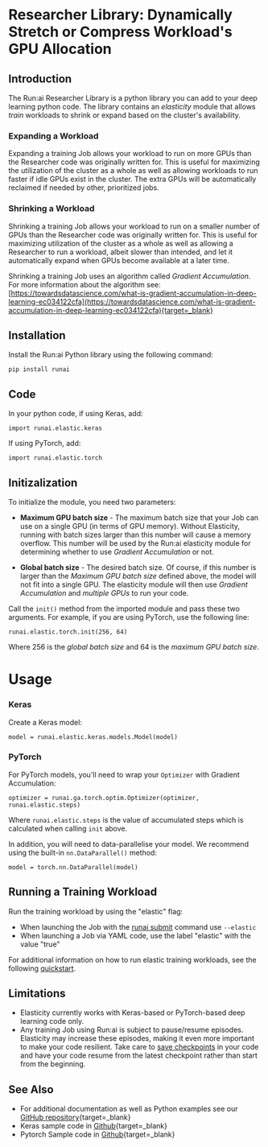 # Researcher Library: Dynamically Stretch or Compress Workload's GPU Allocation

## Introduction

The Run:ai Researcher Library is a python library you can add to your deep learning python code. The library contains an _elasticity_ module that allows _train_ workloads to shrink or expand based on the cluster's availability.

### Expanding a Workload

Expanding a training Job allows your workload to run on more GPUs than the Researcher code was originally written for. This is useful for maximizing the utilization of the cluster as a whole as well as allowing workloads to run faster if idle GPUs exist in the cluster. The extra GPUs will be automatically reclaimed if needed by other, prioritized jobs.

### Shrinking a Workload

Shrinking a training Job allows your workload to run on a smaller number of GPUs than the Researcher code was originally written for. This is useful for maximizing utilization of the cluster as a whole as well as allowing a Researcher to run a workload, albeit slower than intended, and let it automatically expand when GPUs become available at a later time.

Shrinking a training Job uses an algorithm called _Gradient_ _Accumulation_. For more information about the algorithm see: [https://towardsdatascience.com/what-is-gradient-accumulation-in-deep-learning-ec034122cfa](https://towardsdatascience.com/what-is-gradient-accumulation-in-deep-learning-ec034122cfa){target=_blank}

## Installation

Install the Run:ai Python library using the following command:

    pip install runai

## Code

In your python code, if using Keras, add:

    import runai.elastic.keras

If using PyTorch, add:

    import runai.elastic.torch


## Initizalization
 
To initialize the module, you need two parameters:

* __Maximum GPU batch size__ - The maximum batch size that your Job can use on a single GPU (in terms of GPU memory). Without Elasticity, running with batch sizes larger than this number will cause a memory overflow. This number will be used by the Run:ai elasticity module for determining whether to use _Gradient Accumulation_ or not.

* __Global batch size__ - The desired batch size. Of course, if this number is larger than the _Maximum GPU batch size_ defined above, the model will not fit into a single GPU. The elasticity module will then use _Gradient Accumulation_ and _multiple GPUs_ to run your code.

Call the `init()` method from the imported module and pass these two arguments. For example, if you are using PyTorch, use the following line:

    runai.elastic.torch.init(256, 64)

Where 256 is the _global batch size_ and 64 is the _maximum GPU batch size_.

# Usage

### Keras

Create a Keras model:

    model = runai.elastic.keras.models.Model(model)

### PyTorch

For PyTorch models, you'll need to wrap your `Optimizer` with Gradient Accumulation:

    optimizer = runai.ga.torch.optim.Optimizer(optimizer, runai.elastic.steps)

Where `runai.elastic.steps` is the value of accumulated steps which is calculated when calling ``init`` above.

In addition, you will need to data-parallelise your model. We recommend using the built-in `nn.DataParallel()` method:

    model = torch.nn.DataParallel(model)


## Running a Training Workload

Run the training workload by using the "elastic" flag:

*   When launching the Job with the [runai submit](../cli-reference/runai-submit.md) command use `--elastic`
*   When launching a Job via YAML code, use the label "elastic" with the value "true"

For additional information on how to run elastic training workloads, see the following [quickstart](../../Walkthroughs/walkthrough-elasticity/). 

## Limitations

*   Elasticity currently works with Keras-based or PyTorch-based deep learning code only.
*   Any training Job using Run:ai is subject to pause/resume episodes. Elasticity may increase these episodes, making it even more important to make your code resilient. Take care to [save checkpoints](../best-practices/save-dl-checkpoints.md) in your code and have your code resume from the latest checkpoint rather than start from the beginning.

## See Also

* For additional documentation as well as Python examples see our [GitHub repository](https://github.com/run-ai/runai/tree/master/runai/elastic){target=_blank}
* Keras sample code in [Github](https://github.com/run-ai/docs/tree/master/quickstart/main){target=_blank}
* Pytorch Sample code in [Github](https://github.com/run-ai/docs/tree/master/quickstart/elasticity-pytorch){target=_blank}

